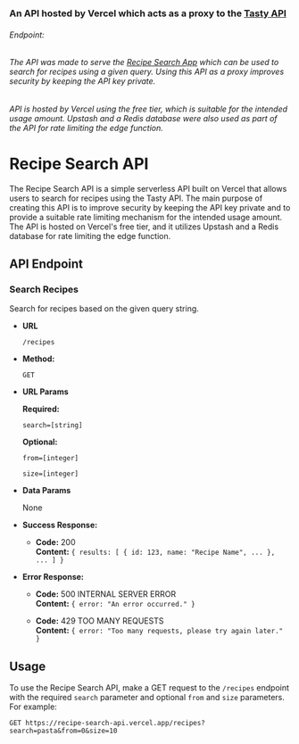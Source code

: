### An API hosted by Vercel which acts as a proxy to the [Tasty API](https://rapidapi.com/apidojo/api/tasty)

###### Endpoint: 

###### The API was made to serve the [Recipe Search App](https://github.com/harrymcalister/recipe-search-android-app) which can be used to search for recipes using a given query. Using this API as a proxy improves security by keeping the API key private.

###### API is hosted by Vercel using the free tier, which is suitable for the intended usage amount.  Upstash and a Redis database were also used as part of the API for rate limiting the edge function.

# Recipe Search API

The Recipe Search API is a simple serverless API built on Vercel that allows users to search for recipes using the Tasty API. The main purpose of creating this API is to improve security by keeping the API key private and to provide a suitable rate limiting mechanism for the intended usage amount. The API is hosted on Vercel's free tier, and it utilizes Upstash and a Redis database for rate limiting the edge function.

## API Endpoint

### Search Recipes

Search for recipes based on the given query string.

* **URL**

  `/recipes`

* **Method:**

  `GET`
  
*  **URL Params**

   **Required:**
 
   `search=[string]`
   
   **Optional:**
   
   `from=[integer]`
   
   `size=[integer]`

* **Data Params**

  None

* **Success Response:**

  * **Code:** 200 <br />
    **Content:** `{ results: [ { id: 123, name: "Recipe Name", ... }, ... ] }`

* **Error Response:**

  * **Code:** 500 INTERNAL SERVER ERROR <br />
    **Content:** `{ error: "An error occurred." }`

  * **Code:** 429 TOO MANY REQUESTS <br />
    **Content:** `{ error: "Too many requests, please try again later." }`

## Usage

To use the Recipe Search API, make a GET request to the `/recipes` endpoint with the required `search` parameter and optional `from` and `size` parameters. For example:

```http
GET https://recipe-search-api.vercel.app/recipes?search=pasta&from=0&size=10